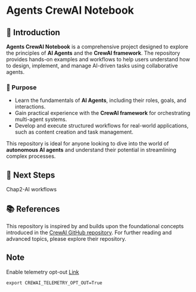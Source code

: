 # Agents CrewAI Notebook

## 📖 Introduction

**Agents CrewAI Notebook** is a comprehensive project designed to explore the principles of **AI Agents** and the **CrewAI framework**. The repository provides hands-on examples and workflows to help users understand how to design, implement, and manage AI-driven tasks using collaborative agents.

### 🎯 Purpose
- Learn the fundamentals of **AI Agents**, including their roles, goals, and interactions.
- Gain practical experience with the **CrewAI framework** for orchestrating multi-agent systems.
- Develop and execute structured workflows for real-world applications, such as content creation and task management.

This repository is ideal for anyone looking to dive into the world of **autonomous AI agents** and understand their potential in streamlining complex processes.

## 🎯 Next Steps
Chap2-AI workflows 
## 📚 References
This repository is inspired by and builds upon the foundational concepts introduced in the [CrewAI GitHub repository](https://github.com/crewAIInc/crewAI). For further reading and advanced topics, please explore their repository.

## Note
Enable telemetry opt-out [Link](https://github.com/crewAIInc/crewAI/pull/402)
```
export CREWAI_TELEMETRY_OPT_OUT=True
```
